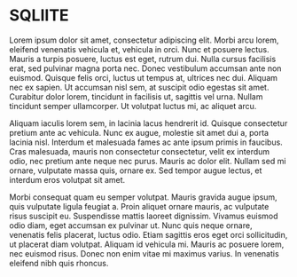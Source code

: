 # SQLIITE

Lorem ipsum dolor sit amet, consectetur adipiscing elit. Morbi arcu lorem, eleifend venenatis vehicula et, vehicula in orci. Nunc et posuere lectus. Mauris a turpis posuere, luctus est eget, rutrum dui. Nulla cursus facilisis erat, sed pulvinar magna porta nec. Donec vestibulum accumsan ante non euismod. Quisque felis orci, luctus ut tempus at, ultrices nec dui. Aliquam nec ex sapien. Ut accumsan nisl sem, at suscipit odio egestas sit amet. Curabitur dolor lorem, tincidunt in facilisis ut, sagittis vel urna. Nullam tincidunt semper ullamcorper. Ut volutpat luctus mi, ac aliquet arcu.

Aliquam iaculis lorem sem, in lacinia lacus hendrerit id. Quisque consectetur pretium ante ac vehicula. Nunc ex augue, molestie sit amet dui a, porta lacinia nisl. Interdum et malesuada fames ac ante ipsum primis in faucibus. Cras malesuada, mauris non consectetur consectetur, velit ex interdum odio, nec pretium ante neque nec purus. Mauris ac dolor elit. Nullam sed mi ornare, vulputate massa quis, ornare ex. Sed tempor augue lectus, et interdum eros volutpat sit amet.

Morbi consequat quam eu semper volutpat. Mauris gravida augue ipsum, quis vulputate ligula feugiat a. Proin aliquet ornare mauris, ac vulputate risus suscipit eu. Suspendisse mattis laoreet dignissim. Vivamus euismod odio diam, eget accumsan ex pulvinar ut. Nunc quis neque ornare, venenatis felis placerat, luctus odio. Etiam sagittis eros eget orci sollicitudin, ut placerat diam volutpat. Aliquam id vehicula mi. Mauris ac posuere lorem, nec euismod risus. Donec non enim vitae mi maximus varius. In venenatis eleifend nibh quis rhoncus.

